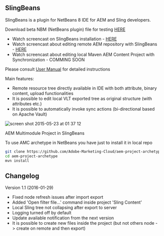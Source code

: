 SlingBeans
----------
SlingBeans is a plugin for NetBeans 8 IDE for AEM and Sling developers.

Download beta NBM (NetBeans plugin) file for testing [HERE](https://github.com/jkan997/SlingBeans/blob/master/dist/org-jkan997-slingbeans.nbm?raw=true)

* Watch screencast on SlingBeans installation - [HERE](http://youtu.be/uZPBTn3Ho7E)
* Watch screencast about editing remote AEM repository with SlingBeans - [HERE](https://youtu.be/8X9r-6w2FM4)
* Watch screencast about editing local Maven AEM Content Project with Synchronization - COMMING SOON


Please consult [User Manual](https://github.com/jkan997/SlingBeans/wiki/User-manual) for detailed instructions


Main features:
* Remote resource tree directly available in IDE with both attribute, binary content, upload functionalities
* It is possible to edit local VLT exported tree as original structure (with attributes etc.)
* It is possible to automatically invoke sync actions (bi-directional based on Apache Vault)

![screen shot 2015-05-23 at 01 37 12](https://cloud.githubusercontent.com/assets/2896358/7781298/6b6fcfea-00ec-11e5-90d2-71ea33f4464d.png)

AEM Multimodule Project in SlingBeans

To use AMC archetype in NetBeans you have just to install it in local repo

```sh
git clone https://github.com/Adobe-Marketing-Cloud/aem-project-archetype.git aem-project-archetype
cd aem-project-archetype
mvn install
```


Changelog
----------
Version 1.1 (2016-01-29)
* Fixed node refresh issues after import export
* Added 'Open filter file...' command inside project 'Sling Content' 
* Local Sling tree not collapsing after export to server
* Logging turned off by default
* Update available notification from the next version
* It is possible to create new files inside the project (but not others node -> create on remote and then export)
